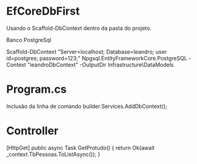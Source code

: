 # EfCoreDbFirst
Usando o Scaffold-DbContext dentro da pasta do projeto.

Banco PostgreSql

Scaffold-DbContext "Server=localhost; Database=leandro; user id=postgres; password=123;" Npgsql.EntityFrameworkCore.PostgreSQL 
                    -Context "leandroDbContext" -OutputDir Infrastructure\DataModels
                   
# Program.cs
Inclusão da linha de comando
builder.Services.AddDbContext<leandroDbContext>();

# Controller

[HttpGet]
public async Task<IActionResult> GetProtudo()
{
    return Ok(await _context.TbPessoas.ToListAsync());
}
